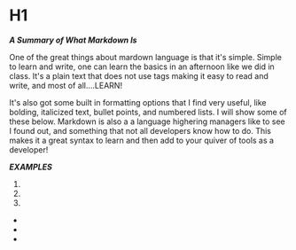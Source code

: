 # H1
***A Summary of What Markdown Is***

One of the great things about mardown language is that it's simple.
Simple to learn and write, one can learn the basics in an afternoon
like we did in class. It's a plain text that does not use tags making
it easy to read and write, and most of all....LEARN! 

It's also got some built in formatting options that I find very useful,
like bolding, italicized text, bullet points, and numbered lists. I will show some of these below. Markdown is also a a language highering managers
like to see I found out, and something that not all developers know
how to do. This makes it a great syntax to learn and then add to your quiver of tools as a developer!

***EXAMPLES***

1. 
2. 
3. 

- 
- 
- 
